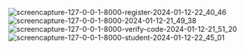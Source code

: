 ![screencapture-127-0-0-1-8000-register-2024-01-12-22_40_46](https://github.com/DeveloperBackendPro/Django-Quiz/assets/77174755/40c510c6-9619-4ad4-8782-724d101b2876)
![screencapture-127-0-0-1-8000-2024-01-12-21_49_38](https://github.com/DeveloperBackendPro/Django-Quiz/assets/77174755/e1779faf-cf78-4ff1-9f34-25c3bb2a165a)
![screencapture-127-0-0-1-8000-verify-code-2024-01-12-21_51_20](https://github.com/DeveloperBackendPro/Django-Quiz/assets/77174755/ee4534a4-400e-4140-b89e-0767f8a2d11e)
![screencapture-127-0-0-1-8000-student-2024-01-12-22_45_01](https://github.com/DeveloperBackendPro/Django-Quiz/assets/77174755/64a48a0c-63df-471d-ae45-e42e3f397851)
